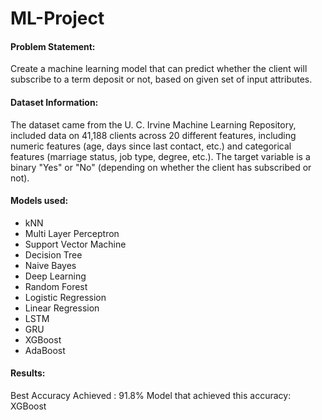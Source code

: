 # ML-Project

#### Problem Statement:

Create a machine learning model that can predict whether the client will subscribe to a term deposit or not, based on given set of input attributes.



#### Dataset Information:

The dataset came from the U. C. Irvine Machine Learning Repository, included data on 41,188 clients across 20 different features, including numeric features (age, days since last contact, etc.) and categorical features (marriage status, job type, degree, etc.). The target variable is a binary "Yes" or "No" (depending on whether the client has subscribed or not).



#### Models used:
- kNN
- Multi Layer Perceptron
- Support Vector Machine
- Decision Tree
- Naive Bayes
- Deep Learning
- Random Forest
- Logistic Regression
- Linear Regression
- LSTM
- GRU
- XGBoost
- AdaBoost


#### Results: 

Best Accuracy Achieved : 91.8%
Model that achieved this accuracy: XGBoost
